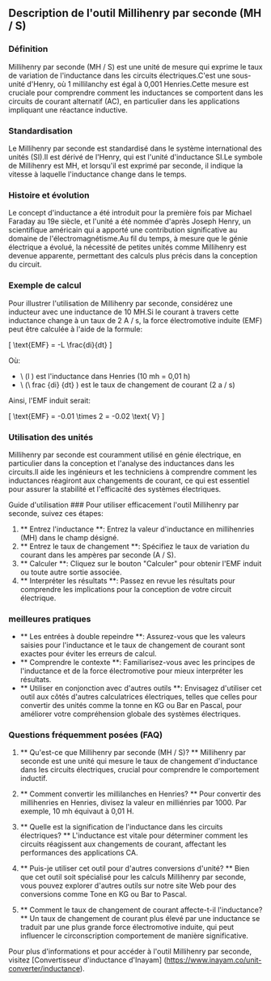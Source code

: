 ## Description de l'outil Millihenry par seconde (MH / S)

### Définition
Millihenry par seconde (MH / S) est une unité de mesure qui exprime le taux de variation de l'inductance dans les circuits électriques.C'est une sous-unité d'Henry, où 1 millilanchy est égal à 0,001 Henries.Cette mesure est cruciale pour comprendre comment les inductances se comportent dans les circuits de courant alternatif (AC), en particulier dans les applications impliquant une réactance inductive.

### Standardisation
Le Millihenry par seconde est standardisé dans le système international des unités (SI).Il est dérivé de l'Henry, qui est l'unité d'inductance SI.Le symbole de Millihenry est MH, et lorsqu'il est exprimé par seconde, il indique la vitesse à laquelle l'inductance change dans le temps.

### Histoire et évolution
Le concept d'inductance a été introduit pour la première fois par Michael Faraday au 19e siècle, et l'unité a été nommée d'après Joseph Henry, un scientifique américain qui a apporté une contribution significative au domaine de l'électromagnétisme.Au fil du temps, à mesure que le génie électrique a évolué, la nécessité de petites unités comme Millihenry est devenue apparente, permettant des calculs plus précis dans la conception du circuit.

### Exemple de calcul
Pour illustrer l'utilisation de Millihenry par seconde, considérez une inducteur avec une inductance de 10 MH.Si le courant à travers cette inductance change à un taux de 2 A / s, la force électromotive induite (EMF) peut être calculée à l'aide de la formule:

\[ \text{EMF} = -L \frac{di}{dt} \]

Où:
- \ (l \) est l'inductance dans Henries (10 mh = 0,01 h)
- \ (\ frac {di} {dt} \) est le taux de changement de courant (2 a / s)

Ainsi, l'EMF induit serait:

\[ \text{EMF} = -0.01 \times 2 = -0.02 \text{ V} \]

### Utilisation des unités
Millihenry par seconde est couramment utilisé en génie électrique, en particulier dans la conception et l'analyse des inductances dans les circuits.Il aide les ingénieurs et les techniciens à comprendre comment les inductances réagiront aux changements de courant, ce qui est essentiel pour assurer la stabilité et l'efficacité des systèmes électriques.

Guide d'utilisation ###
Pour utiliser efficacement l'outil Millihenry par seconde, suivez ces étapes:
1. ** Entrez l'inductance **: Entrez la valeur d'inductance en millihenries (MH) dans le champ désigné.
2. ** Entrez le taux de changement **: Spécifiez le taux de variation du courant dans les ampères par seconde (A / S).
3. ** Calculer **: Cliquez sur le bouton "Calculer" pour obtenir l'EMF induit ou toute autre sortie associée.
4. ** Interpréter les résultats **: Passez en revue les résultats pour comprendre les implications pour la conception de votre circuit électrique.

### meilleures pratiques
- ** Les entrées à double repeindre **: Assurez-vous que les valeurs saisies pour l'inductance et le taux de changement de courant sont exactes pour éviter les erreurs de calcul.
- ** Comprendre le contexte **: Familiarisez-vous avec les principes de l'inductance et de la force électromotive pour mieux interpréter les résultats.
- ** Utiliser en conjonction avec d'autres outils **: Envisagez d'utiliser cet outil aux côtés d'autres calculatrices électriques, telles que celles pour convertir des unités comme la tonne en KG ou Bar en Pascal, pour améliorer votre compréhension globale des systèmes électriques.

### Questions fréquemment posées (FAQ)

1. ** Qu'est-ce que Millihenry par seconde (MH / S)? **
Millihenry par seconde est une unité qui mesure le taux de changement d'inductance dans les circuits électriques, crucial pour comprendre le comportement inductif.

2. ** Comment convertir les millilanches en Henries? **
Pour convertir des millihenries en Henries, divisez la valeur en milliénries par 1000. Par exemple, 10 mh équivaut à 0,01 H.

3. ** Quelle est la signification de l'inductance dans les circuits électriques? **
L'inductance est vitale pour déterminer comment les circuits réagissent aux changements de courant, affectant les performances des applications CA.

4. ** Puis-je utiliser cet outil pour d'autres conversions d'unité? **
Bien que cet outil soit spécialisé pour les calculs Millihenry par seconde, vous pouvez explorer d'autres outils sur notre site Web pour des conversions comme Tone en KG ou Bar to Pascal.

5. ** Comment le taux de changement de courant affecte-t-il l'inductance? **
Un taux de changement de courant plus élevé par une inductance se traduit par une plus grande force électromotive induite, qui peut influencer le circonscription comportement de manière significative.

Pour plus d'informations et pour accéder à l'outil Millihenry par seconde, visitez [Convertisseur d'inductance d'Inayam] (https://www.inayam.co/unit-converter/inductance).